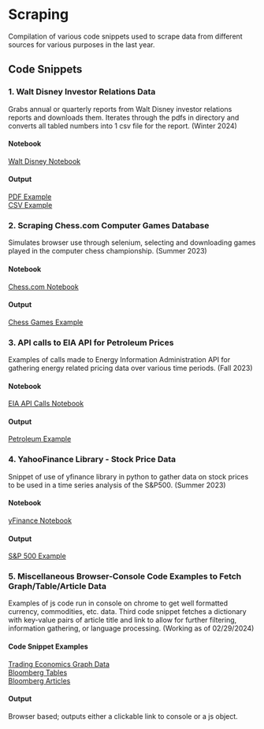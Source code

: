 # Scraping

Compilation of various code snippets used to scrape data from different sources for various purposes in the last year. 

## Code Snippets

### 1. Walt Disney Investor Relations Data

Grabs annual or quarterly reports from Walt Disney investor relations reports and downloads them. Iterates through the pdfs in directory and converts all tabled numbers into 1 csv file for the report. (Winter 2024)

#### Notebook
[Walt Disney Notebook](waltDisney.ipynb)

#### Output
[PDF Example](outputs/2023-Annual-Report.pdf) \
[CSV Example](outputs/2023-Annual-Report.csv)

### 2. Scraping Chess.com Computer Games Database

Simulates browser use through selenium, selecting and downloading games played in the computer chess championship. (Summer 2023)

#### Notebook
[Chess.com Notebook](scrapingCompChess.ipynb)

#### Output
[Chess Games Example](outputs/chessGames.pgn)

### 3. API calls to EIA API for Petroleum Prices

Examples of calls made to Energy Information Administration API for gathering energy related pricing data over various time periods. (Fall 2023)

#### Notebook
[EIA API Calls Notebook](EIA_API_Interaction.ipynb)

#### Output
[Petroleum Example](outputs/petroleumOuput.json)

### 4. YahooFinance Library - Stock Price Data

Snippet of use of yfinance library in python to gather data on stock prices to be used in a time series analysis of the S&P500. (Summer 2023)

#### Notebook 
[yFinance Notebook](yfinancelibrary.ipynb)

#### Output
[S&P 500 Example](outputs/s_and_p_data.csv)

### 5. Miscellaneous Browser-Console Code Examples to Fetch Graph/Table/Article Data

Examples of js code run in console on chrome to get well formatted currency, commodities, etc. data. Third code snippet fetches a dictionary with key-value pairs of article title and link to allow for further filtering, information gathering, or language processing. (Working as of 02/29/2024)

#### Code Snippet Examples
[Trading Economics Graph Data](BrowserBased/highchars.js) \
[Bloomberg Tables](BrowserBased/bloombergTableDataAny.js) \
[Bloomberg Articles](BrowserBased/bloombergArticle.js)

#### Output
Browser based; outputs either a clickable link to console or a js object.



